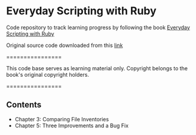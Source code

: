 # Everyday Scripting with Ruby

Code repository to track learning progress by following the book [Everyday Scripting with Ruby](https://pragprog.com/book/bmsft/everyday-scripting-with-ruby)

Original source code downloaded from this [link](https://pragprog.com/titles/bmsft/source_code)

================

This code base serves as learning material only. Copyright belongs to the book's original copyright holders.

================
## Contents

- Chapter 3: Comparing File Inventories
- Chapter 5: Three Improvements and a Bug Fix
